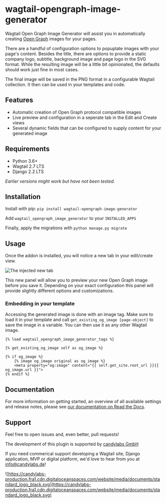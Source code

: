 # wagtail-opengraph-image-generator

Wagtail Open Graph Image Generator will assist you in automatically creating [Open Graph](https://ogp.me/) images for your pages.

There are a handful of configuration options to popuplate images with your page's content.
Besides the title, there are options to provide a static company logo, subtitle, background image and page logo in the SVG format. While the resulting image will be a little bit opinionated, the defaults should work just fine in most cases.

The final image will be saved in the PNG format in a configurable Wagtail collection. It then can be used in your templates and code.

## Features

* Automatic creation of Open Graph protocol compatible images
* Live preview and configuration in a seperate tab in the Edit and Create views
* Several dynamic fields that can be configured to supply content for your generated image

## Requirements

* Python 3.6+
* Wagtail 2.7 LTS
* Django 2.2 LTS

_Earlier versions might work but have not been tested._

## Installation

Install with pip:
`pip install wagtail-opengraph-image-generator`

Add `wagtail_opengraph_image_generator` to your `INSTALLED_APPS`

Finally, apply the migrations with `python manage.py migrate`

## Usage

Once the addon is installed, you will notice a new tab in your edit/create view.

![The injected new tab](https://raw.githubusercontent.com/candylabshq/wagtail-opengraph-image-generator/master/docs/images/edit_view.png)

This new panel will allow you to preview your new Open Graph image before you save it.
Depending on your exact configuration this panel will provide slightly different options and customizations.

### Embedding in your template

Accessing the generated image is done with an image tag. Make sure to load it in your template and call `get_existing_og_image [page-object]` to save the image in a variable. You can then use it as any other Wagtail image.

```
{% load wagtail_opengraph_image_generator_tags %}

{% get_existing_og_image self as og_image %}

{% if og_image %}
    {% image og_image original as og_image %}
    <meta property="og:image" content="{{ self.get_site.root_url }}{{ og_image.url }}">
{% endif %}
```

## Documentation

For more information on getting started, an overview of all available settings and release notes, please see [our documentation on Read the Docs](https://wagtail-opengraph-image-generator.readthedocs.io/en/latest/).

## Support

Feel free to open issues and, even better, pull requests!

The development of this plugin is supported by [candylabs GmbH](https://go.candylabs.de/aqPw)

If you need commerical support developing a Wagtail site, Django application, MVP or digital platform, we'd love to hear from you at [info@candylabs.de](mailto:info@candylabs.de)!

![https://candylabs-production.fra1.cdn.digitaloceanspaces.com/website/media/documents/standard_logo_black.svg](https://candylabs-production.fra1.cdn.digitaloceanspaces.com/website/media/documents/standard_logo_black.svg)



